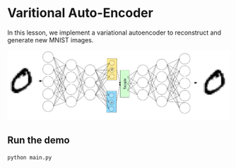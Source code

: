 # Varitional Auto-Encoder

In this lesson, we implement a variational autoencoder to reconstruct and generate new MNIST images.

![](variational_autoencoder.png)

## Run the demo

```bash
python main.py
```

